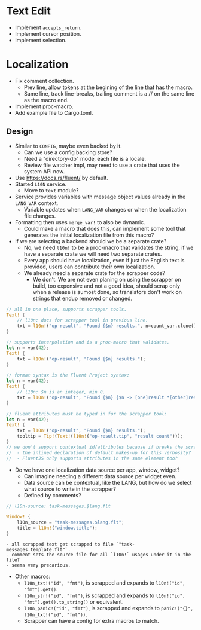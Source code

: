 # Text Edit

* Implement `accepts_return`.
* Implement cursor position.
* Implement selection.

# Localization

* Fix comment collection.
    - Prev line, allow tokens at the begining of the line that has the macro.
    - Same line, track line-breaks, trailing comment is a // on the same line as the macro end.
* Implement proc-macro.
* Add example file to Cargo.toml.

## Design

* Similar to `CONFIG`, maybe even backed by it.
    - Can we use a config backing store?
    - Need a "directory-db" mode, each file is a locale.
    - Review file watcher impl, may need to use a crate that uses the system API now.
* Use <https://docs.rs/fluent/> by default.
* Started `L10N` service.
    - Move to `text` module?
* Service provides variables with message object values already in the `LANG_VAR` context.
    - Variable updates when `LANG_VAR` changes or when the localization file changes.
* Formatting then uses `merge_var!` to also be dynamic.
    - Could make a macro that does this, can implement some tool that generates the initial localization file from this macro?
* If we are selecting a backend should we be a separate crate?
    - No, we need `l10n!` to be a proc-macro that validates the string, if we have a separate crate we will need two separate crates.
    - Every app should have localization, even if just the English text is provided, users can contribute their own localization.
    - We already need a separate crate for the scrapper code?
        - We don't. We are not even planing on using the scrapper on build, too expensive and not a good idea, should scrap only
          when a release is aumost done, so translators don't work on strings that endup removed or changed.

```rust
// all in one place, supports scrapper tools.
Text! {
    // l10n: docs for scrapper tool in previous line.
    txt = l10n!("op-result", "Found {$n} results.", n=count_var.clone()); // l10n: docs for scrapper same line.
}

// supports interpolation and is a proc-macro that validates.
let n = var(42);
Text! {
    txt = l10n!("op-result", "Found {$n} results.");
}

// format syntax is the Fluent Project syntax:
let n = var(42);
Text! {
    // l10n: $n is an integer, min 0.
    txt = l10n!("op-result", "Found {$n} {$n -> [one]result *[other]results}.");
}

// fluent attributes must be typed in for the scrapper tool:
let n = var(42);
Text! {
    txt = l10n!("op-result", "Found {$n} results.");
    tooltip = Tip!(Text!(l10n!("op-result.tip", "result count")));
}
// we don't support contextual id/attributes because if breaks the scrapper tool.
//  - the inlined declaration of default makes-up for this verbosity?
//  - FluentJS only supports attributes in the same element too?
```

* Do we have one localization data source per app, window, widget?
    - Can imagine needing a different data source per widget even.
    - Data source can be contextual, like the LANG, but how do we select what source to write in the scrapper?
    - Defined by comments?

```rust
// l10n-source: task-messages.$lang.flt

Window! {
    l10n_source = "task-messages.$lang.flt";
    title = l10n!("window.title");
}
```
    - all scrapped text get scrapped to file `"task-messages.template.flt"`.
    - comment sets the source file for all `l10n!` usages under it in the file?
    - seems very precarious.

* Other macros:
    - `l10n_txt!("id", "fmt")`, is scrapped and expands to `l10n!("id", "fmt").get()`.
    - `l10n_str!("id", "fmt")`, is scrapped and expands to `l10n!("id", "fmt").get().to_string()` or equivalent.
    - `l10n_panic!("id", "fmt")`, is scrapped and expands to `panic!("{}", l10n_txt!("id", "fmt"))`.
    - Scrapper can have a config for extra macros to match.
